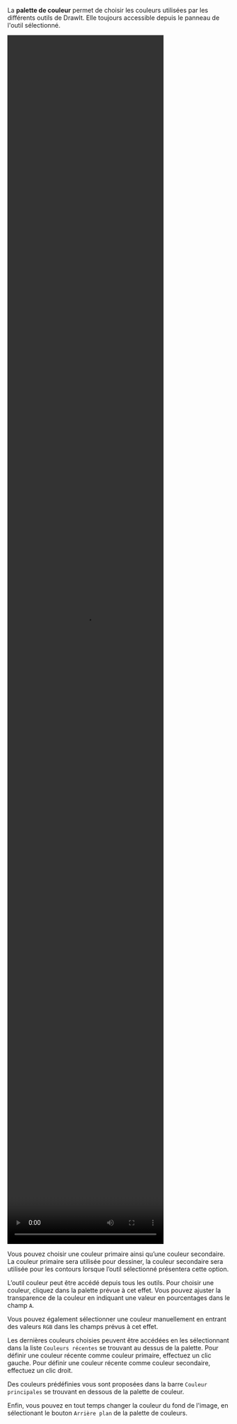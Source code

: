 La **palette de couleur** permet de choisir les couleurs utilisées par les différents outils de DrawIt. Elle toujours accessible depuis le panneau de l'outil sélectionné.

<video width="70%" height="70%" class="doc-fig" autoplay loop>
    <source src="/assets/doc/vid/couleur.webm" type="video/webm">
</video>

Vous pouvez choisir une couleur primaire ainsi qu’une couleur secondaire. La couleur primaire sera utilisée pour dessiner, la couleur secondaire sera utilisée pour les contours lorsque l’outil sélectionné présentera cette option.

L’outil couleur peut être accédé depuis tous les outils. Pour choisir une couleur, cliquez dans la palette prévue à cet effet. Vous pouvez ajuster la transparence de la couleur en indiquant une valeur en pourcentages dans le champ `A`.

Vous pouvez également sélectionner une couleur manuellement en entrant des valeurs `RGB` dans les champs prévus à cet effet. 

Les dernières couleurs choisies peuvent être accédées en les sélectionnant dans la liste `Couleurs récentes` se trouvant au dessus de la palette. Pour définir une couleur récente comme couleur primaire, effectuez un clic gauche. Pour définir une couleur récente comme couleur secondaire, effectuez un clic droit.

Des couleurs prédéfinies vous sont proposées dans la barre `Couleur principales` se trouvant en dessous de la palette de couleur.

Enfin, vous pouvez en tout temps changer la couleur du fond de l'image, en sélectionant le bouton `Arrière plan` de la palette de couleurs.
